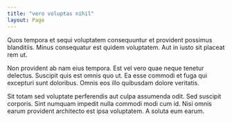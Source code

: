 ```yaml
---
title: "vero voluptas nihil"
layout: Page
---
```

Quos tempora et sequi voluptatem consequuntur et provident possimus blanditiis. Minus consequatur est quidem voluptatem. Aut in iusto sit placeat rem ut.
 Non provident ab nam eius tempora. Est vel vero quae neque tenetur delectus. Suscipit quis est omnis quo ut. Ea esse commodi et fuga qui excepturi sunt doloribus. Omnis eos illo quibusdam dolore veritatis.
 Sit totam sed voluptate perferendis aut culpa assumenda odit. Sed suscipit corporis. Sint numquam impedit nulla commodi modi cum id. Nisi omnis earum provident architecto est ipsa voluptatem. A soluta eum earum.
